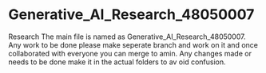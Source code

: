 # Generative_AI_Research_48050007
Research
The main file is named as Generative_AI_Research_48050007. Any work to be done please make seperate branch and work on it and once collaborated with everyone you can merge to amin. Any changes made or needs to be done make it in the actual folders to av oid confusion.
